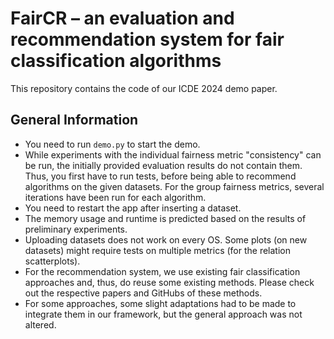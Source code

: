 # FairCR – an evaluation and recommendation system for fair classification algorithms

This repository contains the code of our ICDE 2024 demo paper.

## General Information

- You need to run `demo.py` to start the demo.<br />
- While experiments with the individual fairness metric "consistency" can be run, the initially provided evaluation results do not contain them. Thus, you first have to run tests, before being able to recommend algorithms on the given datasets. For the group fairness metrics, several iterations have been run for each algorithm.<br />
- You need to restart the app after inserting a dataset.<br />
- The memory usage and runtime is predicted based on the results of preliminary experiments.<br />
- Uploading datasets does not work on every OS. Some plots (on new datasets) might require tests on multiple metrics (for the relation scatterplots).<br />
- For the recommendation system, we use existing fair classification approaches and, thus, do reuse some existing methods. Please check out the respective papers and GitHubs of these methods.<br />
- For some approaches, some slight adaptations had to be made to integrate them in our framework, but the general approach was not altered.<br />
